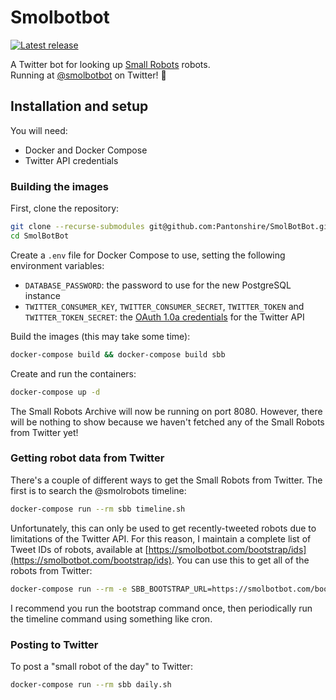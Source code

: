 # Smolbotbot

[![Latest release](https://img.shields.io/github/v/release/pantonshire/smolbotbot)](https://github.com/Pantonshire/SmolBotBot/releases/latest)

A Twitter bot for looking up [Small Robots](https://twitter.com/smolrobots) robots.  
Running at [@smolbotbot](https://twitter.com/smolbotbot) on Twitter! 🤖

## Installation and setup
You will need:
- Docker and Docker Compose
- Twitter API credentials

### Building the images
First, clone the repository:
```sh
git clone --recurse-submodules git@github.com:Pantonshire/SmolBotBot.git
cd SmolBotBot
```

Create a `.env` file for Docker Compose to use, setting the following environment variables:
- `DATABASE_PASSWORD`: the password to use for the new PostgreSQL instance
- `TWITTER_CONSUMER_KEY`, `TWITTER_CONSUMER_SECRET`, `TWITTER_TOKEN` and `TWITTER_TOKEN_SECRET`: the [OAuth 1.0a credentials](https://developer.twitter.com/en/docs/authentication/oauth-1-0a) for the Twitter API

Build the images (this may take some time):
```sh
docker-compose build && docker-compose build sbb
```

Create and run the containers:
```sh
docker-compose up -d
```

The Small Robots Archive will now be running on port 8080. However, there will be nothing to show because we haven't fetched any of the Small Robots from Twitter yet!

### Getting robot data from Twitter
There's a couple of different ways to get the Small Robots from Twitter. The first is to search the @smolrobots timeline:
```sh
docker-compose run --rm sbb timeline.sh
```

Unfortunately, this can only be used to get recently-tweeted robots due to limitations of the Twitter API. For this reason, I maintain a complete list of Tweet IDs of robots, available at [https://smolbotbot.com/bootstrap/ids](https://smolbotbot.com/bootstrap/ids). You can use this to get all of the robots from Twitter:
```sh
docker-compose run --rm -e SBB_BOOTSTRAP_URL=https://smolbotbot.com/bootstrap/ids sbb bootstrap.sh
```

I recommend you run the bootstrap command once, then periodically run the timeline command using something like cron.

### Posting to Twitter
To post a "small robot of the day" to Twitter:
```sh
docker-compose run --rm sbb daily.sh
```
